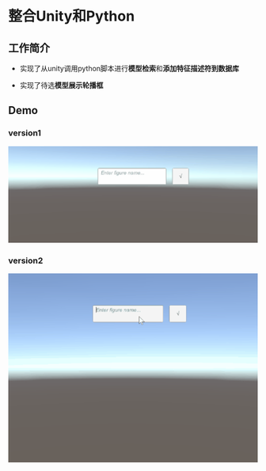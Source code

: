 # 整合Unity和Python

##  工作简介

- 实现了从unity调用python脚本进行**模型检索**和**添加特征描述符到数据库**

- 实现了待选**模型展示轮播框**

## Demo

### version1

![](match.gif)

### version2

![](model.gif)